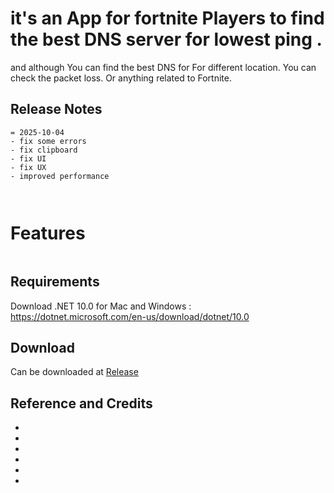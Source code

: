 # it's an App for fortnite Players to find the best DNS server for lowest ping .
and although You can find the best DNS for For different location. You can check the packet loss. Or anything related to Fortnite.

## Release Notes
```
= 2025-10-04
- fix some errors
- fix clipboard
- fix UI
- fix UX
- improved performance



```


# Features
```

```


## Requirements 
Download .NET 10.0 for Mac and Windows :
https://dotnet.microsoft.com/en-us/download/dotnet/10.0



## Download 
Can be downloaded at [Release](../../releases)




## Reference and Credits
- 
- 
- 
- 
- 
- 
